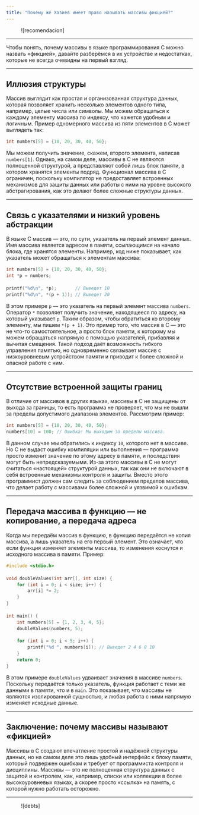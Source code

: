 ```yaml
---
title: "Почему же Хазиев имеет право называть массивы фикцией?"
---
```


<figure markdown="span">
  ![recomendacion]
</figure>

<hr class="custom-divider">

Чтобы понять, почему массивы в языке программирования C можно назвать «фикцией», давайте разберёмся в их устройстве и недостатках, которые не всегда очевидны на первый взгляд.

<hr class="custom-divider">

## **Иллюзия структуры**

Массив выглядит как простая и организованная структура данных, которая позволяет хранить несколько элементов одного типа, например, целые числа или символы. Мы можем обращаться к каждому элементу массива по индексу, что кажется удобным и логичным. Пример одномерного массива из пяти элементов в C может выглядеть так:

```c
int numbers[5] = {10, 20, 30, 40, 50};
```

Мы можем получить значение, скажем, второго элемента, написав `numbers[1]`. Однако, на самом деле, массивы в C не являются полноценной структурой, а представляют собой лишь блок памяти, в котором хранятся элементы подряд. Функционал массива в C ограничен, поскольку компилятор не предоставляет встроенных механизмов для защиты данных или работы с ними на уровне высокого абстрагирования, как это делают более сложные структуры данных.

<hr class="custom-divider">

## **Связь с указателями и низкий уровень абстракции**

В языке C массив — это, по сути, указатель на первый элемент данных. Имя массива является адресом в памяти, ссылающимся на начало блока, где хранятся элементы. Например, код ниже показывает, как указатель может обращаться к элементам массива:

```c
int numbers[5] = {10, 20, 30, 40, 50};
int *p = numbers;

printf("%d\n", *p);       // Выведет 10
printf("%d\n", *(p + 1)); // Выведет 20
```

В этом примере `p` — это указатель на первый элемент массива `numbers`. Оператор `*` позволяет получить значение, находящееся по адресу, на который указывает `p`. Таким образом, чтобы обратиться ко второму элементу, мы пишем `*(p + 1)`. Это пример того, что массив в C — это не что-то самостоятельное, а просто блок памяти, к которому мы можем обращаться напрямую с помощью указателей, прибавляя и вычитая смещения. Такой подход даёт возможность гибкого управления памятью, но одновременно связывает массив с низкоуровневым устройством памяти и приводит к более сложной и опасной работе с ним.

<hr class="custom-divider">

## **Отсутствие встроенной защиты границ**

В отличие от массивов в других языках, массивы в C не защищены от выхода за границы, то есть программа не проверяет, что мы не вышли за пределы допустимого диапазона элементов. Рассмотрим пример:

```c
int numbers[5] = {10, 20, 30, 40, 50};
numbers[10] = 100; // Ошибка! Мы выходим за пределы массива.
```

В данном случае мы обратились к индексу `10`, которого нет в массиве. Но C не выдаст ошибку компиляции или выполнения — программа просто изменит значение по этому адресу в памяти, и последствия могут быть непредсказуемыми. Из-за этого массивы в C не могут считаться «настоящей» структурой данных, так как они не включают в себя встроенные механизмы контроля и защиты. Вместо этого программист должен сам следить за соблюдением пределов массива, что делает работу с массивами более сложной и уязвимой к ошибкам.

<hr class="custom-divider">

## **Передача массива в функцию — не копирование, а передача адреса**

Когда мы передаём массив в функцию, в функцию передаётся не копия массива, а лишь указатель на его первый элемент. Это означает, что если функция изменяет элементы массива, то изменения коснутся и исходного массива в памяти. Пример:

```c
#include <stdio.h>

void doubleValues(int arr[], int size) {
    for (int i = 0; i < size; i++) {
        arr[i] *= 2;
    }
}

int main() {
    int numbers[5] = {1, 2, 3, 4, 5};
    doubleValues(numbers, 5);

    for (int i = 0; i < 5; i++) {
        printf("%d ", numbers[i]); // Выведет 2 4 6 8 10
    }
    return 0;
}
```

В этом примере `doubleValues` удваивает значения в массиве `numbers`. Поскольку передаётся только указатель, функция работает с теми же данными в памяти, что и в `main`. Это показывает, что массивы не являются изолированной сущностью, и любая работа с ними напрямую изменяет исходные данные.

<hr class="custom-divider">

## **Заключение: почему массивы называют «фикцией»**

Массивы в C создают впечатление простой и надёжной структуры данных, но на самом деле это лишь удобный интерфейс к блоку памяти, который подвержен ошибкам и требует от программиста контроля и дисциплины. Массивы — это не полноценная структура данных с защитой и контролем, как, например, списки или коллекции в более высокоуровневых языках, а скорее просто «ссылка» на память, с которой нужно работать осторожно.

<hr class="custom-divider">

<figure markdown="span">
  ![debts]
</figure>

[recomendacion]: ../assets/images/recomendacion.webp
[debts]: ../assets/images/debts.webp
